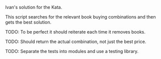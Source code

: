 Ivan's solution for the Kata.

This script searches for the relevant book buying combinations and then gets the best solution.

TODO: To be perfect it should reiterate each time it removes books.

TODO: Should return the actual combination, not just the best price.

TODO: Separate the tests into modules and use a testing library.